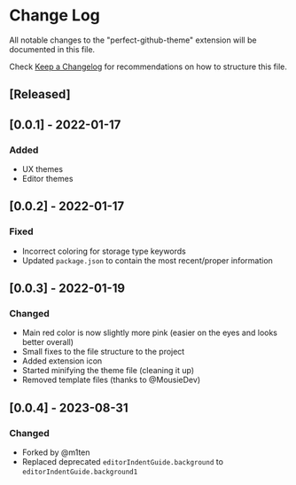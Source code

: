 # Change Log

All notable changes to the "perfect-github-theme" extension will be documented in this file.

Check [Keep a Changelog](http://keepachangelog.com/) for recommendations on how to structure this file.

## [Released]

## [0.0.1] - 2022-01-17

### Added

- UX themes
- Editor themes

## [0.0.2] - 2022-01-17

### Fixed

- Incorrect coloring for storage type keywords
- Updated `package.json` to contain the most recent/proper information

## [0.0.3] - 2022-01-19

### Changed

- Main red color is now slightly more pink (easier on the eyes and looks better overall)
- Small fixes to the file structure to the project
- Added extension icon
- Started minifying the theme file (cleaning it up)
- Removed template files (thanks to @MousieDev)

## [0.0.4] - 2023-08-31

### Changed

- Forked by @m1ten
- Replaced deprecated `editorIndentGuide.background` to `editorIndentGuide.background1`